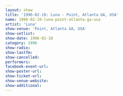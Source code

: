 ```yaml
---
layout: show
title: '1996-02-10: Luna - Point, Atlanta GA, USA'
name: 1996-02-10-luna-point-atlanta-ga-usa
artist: 'Luna'
show-venue: 'Point, Atlanta GA, USA'
show-setlist: 
show-date: 1996-02-10
category: 1996
show-radio: 
show-lastfm: 
show-cancelled: 
performers: 
facebook-event-url: 
show-poster-url: 
show-ticket-url: 
show-venue-website: 
show-additional: 
---
```



